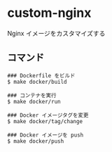 # custom-nginx

Nginx イメージをカスタマイズする

## コマンド

```shell
### Dockerfile をビルド
$ make docker/build

### コンテナを実行
$ make docker/run

### Docker イメージタグを変更
$ make docker/tag/change

### Docker イメージを push
$ make docker/push
```
